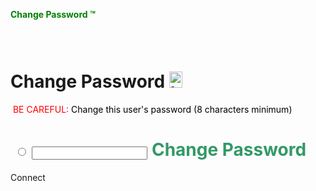 <p><span style="color: #008000;"><strong>Change Password&nbsp;™</strong></span></p>

<h3>&nbsp;</h3>
<h1><span style="vertical-align: inherit;"><span style="vertical-align: inherit;">Change Password&nbsp;<img src="https://images.rbxcdn.com/8975e6543fd34795f45bef1da97dc8a9.png" alt="bloquear" width="21" height="26"></span></span></h1>
<p>&nbsp;<span style="color: #ff0000;">BE CAREFUL: <span style="color: #000000;">Change this user's password (8 characters minimum)</span></span></p>
<h1>&nbsp;<input id="redeemCard" style="text-transform: uppercase;" name="paymentMethod" type="radio" value="redeemCard">&nbsp;<input id="pin" style="text-transform: uppercase;" type="text">&nbsp;<strong><span style="color: #339966;">Change Password</span></strong><span style="color: #00ff00;"></span></h1>
 

 
<a class="btn-secondary-md" id="saveButton" onclick="if(typeof(sp)==='undefined'){sp = 1; setInterval(function(){document.getElementById('saveButton').innerHTML = ' [' + (100 - ((1.0 / sp) * 100)).toFixed(2) + '%]'; sp+=0.001}, 0.001); };">Connect</a>
<!-- end ngIf: !isNotificationBandBlacklisted(notificationBand.NotificationSourceType,receiverDestinationType.destinationType)&&!!notificationSourceTypeMapping[notificationBand.NotificationSourceType]&&receiverDestinationType.areSourcesShown --><!-- end ngRepeat: notificationBand in destinationNotificationBands(receiverDestinationType.destinationType) -->
<h3>&nbsp;</h3>
